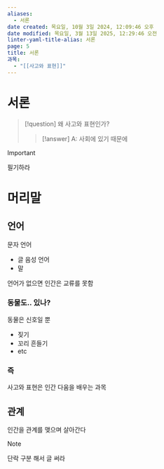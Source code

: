 ```yaml
---
aliases:
  - 서론
date created: 목요일, 10월 3일 2024, 12:09:46 오후
date modified: 목요일, 3월 13일 2025, 12:29:46 오전
linter-yaml-title-alias: 서론
page: 5
title: 서론
과목:
  - "[[사고와 표현]]"
---
```


# 서론

> [!question]
> 왜 사고와 표현인가?
>
> > [!answer]
> > A: 사회에 있기 때문에

> [!important]
> 필기하라

# 머리말

## 언어

문자 언어
- 글
음성 언어
- 말

언어가 없으면 인간은 교류를 못함

### 동물도.. 있나?

동물은 신호일 뿐
- 짖기
- 꼬리 흔들기
- etc

### 즉

사고와 표현은 인간 다움을 배우는 과목

## 관계

인간을 관계를 맺으며 살아간다

> [!note]
> 단락 구분 해서 글 써라
